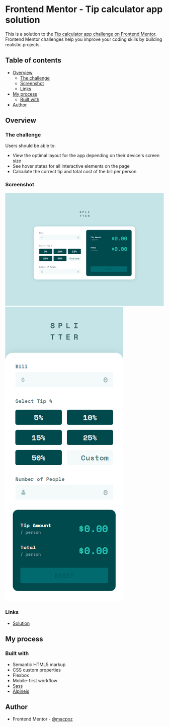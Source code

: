 # Frontend Mentor - Tip calculator app solution

This is a solution to the [Tip calculator app challenge on Frontend Mentor](https://www.frontendmentor.io/challenges/tip-calculator-app-ugJNGbJUX). Frontend Mentor challenges help you improve your coding skills by building realistic projects.

## Table of contents

- [Overview](#overview)
  - [The challenge](#the-challenge)
  - [Screenshot](#screenshot)
  - [Links](#links)
- [My process](#my-process)
  - [Built with](#built-with)
- [Author](#author)


## Overview

### The challenge

Users should be able to:

- View the optimal layout for the app depending on their device's screen size
- See hover states for all interactive elements on the page
- Calculate the correct tip and total cost of the bill per person

### Screenshot

![./screenshots/desktop.png](./screenshots/desktop.png)
![./screenshots/mobile.png](./screenshots/mobile.png)

### Links

- [Solution](https://macpoz.github.io/tip-calculator-app/)

## My process

### Built with

- Semantic HTML5 markup
- CSS custom properties
- Flexbox
- Mobile-first workflow
- [Sass](https://sass-lang.com/)
- [Alpinejs](https://alpinejs.dev/)

## Author

- Frontend Mentor - [@macpoz](https://www.frontendmentor.io/profile/macpoz)